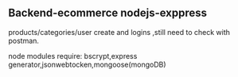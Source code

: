 ## Backend-ecommerce nodejs-exppress

products/categories/user create and logins
,still need to check with postman.

node modules require: bscrypt,express generator,jsonwebtocken,mongoose(mongoDB)

